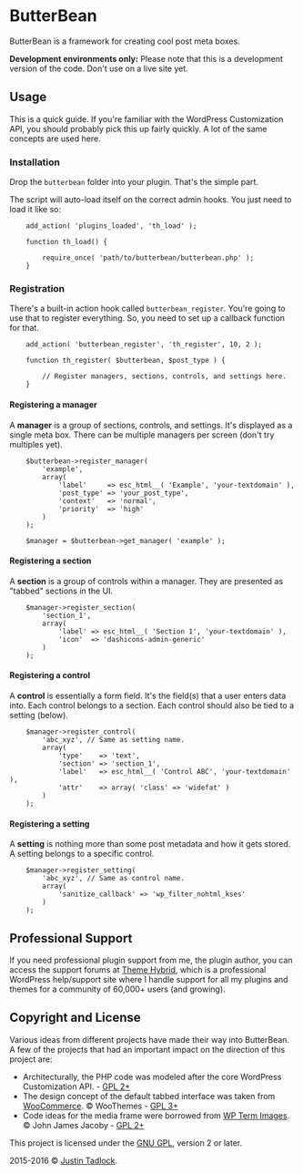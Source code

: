 # ButterBean

ButterBean is a framework for creating cool post meta boxes.

**Development environments only:** Please note that this is a development version of the code.  Don't use on a live site yet.

## Usage

This is a quick guide.  If you're familiar with the WordPress Customization API, you should probably pick this up fairly quickly.  A lot of the same concepts are used here.

### Installation

Drop the `butterbean` folder into your plugin. That's the simple part.

The script will auto-load itself on the correct admin hooks.  You just need to load it like so:

        add_action( 'plugins_loaded', 'th_load' );

        function th_load() {

        	require_once( 'path/to/butterbean/butterbean.php' );
        }

### Registration

There's a built-in action hook called `butterbean_register`.  You're going to use that to register everything.  So, you need to set up a callback function for that.

        add_action( 'butterbean_register', 'th_register', 10, 2 );

        function th_register( $butterbean, $post_type ) {

        	// Register managers, sections, controls, and settings here.
        }

#### Registering a manager

A **manager** is a group of sections, controls, and settings.  It's displayed as a single meta box.  There can be multiple managers per screen (don't try multiples yet).

        $butterbean->register_manager(
        	'example',
        	array(
        		'label'     => esc_html__( 'Example', 'your-textdomain' ),
        		'post_type' => 'your_post_type',
        		'context'   => 'normal',
        		'priority'  => 'high'
        	)
        );

        $manager = $butterbean->get_manager( 'example' );

#### Registering a section

A **section** is a group of controls within a manager.  They are presented as "tabbed" sections in the UI.

        $manager->register_section(
        	'section_1',
        	array(
        		'label' => esc_html__( 'Section 1', 'your-textdomain' ),
        		'icon'  => 'dashicons-admin-generic'
        	)
        );

#### Registering a control

A **control** is essentially a form field. It's the field(s) that a user enters data into.  Each control belongs to a section.  Each control should also be tied to a setting (below).

        $manager->register_control(
        	'abc_xyz', // Same as setting name.
        	array(
        		'type'    => 'text',
        		'section' => 'section_1',
        		'label'   => esc_html__( 'Control ABC', 'your-textdomain' ),
        		'attr'    => array( 'class' => 'widefat' )
        	)
        );

#### Registering a setting

A **setting** is nothing more than some post metadata and how it gets stored.  A setting belongs to a specific control.

        $manager->register_setting(
        	'abc_xyz', // Same as control name.
        	array(
        		'sanitize_callback' => 'wp_filter_nohtml_kses'
        	)
        );

## Professional Support

If you need professional plugin support from me, the plugin author, you can access the support forums at [Theme Hybrid](http://themehybrid.com/board/topics), which is a professional WordPress help/support site where I handle support for all my plugins and themes for a community of 60,000+ users (and growing).

## Copyright and License

Various ideas from different projects have made their way into ButterBean.  A few of the projects that had an important impact on the direction of this project are:

* Architecturally, the PHP code was modeled after the core WordPress Customization API. - [GPL 2+](http://www.gnu.org/licenses/old-licenses/gpl-2.0.html)
* The design concept of the default tabbed interface was taken from [WooCommerce](http://www.woothemes.com/woocommerce/). &copy; WooThemes - [GPL 3+](http://www.gnu.org/licenses/gpl.html)
* Code ideas for the media frame were borrowed from [WP Term Images](https://wordpress.org/plugins/wp-term-images/). &copy; John James Jacoby - [GPL 2+](http://www.gnu.org/licenses/old-licenses/gpl-2.0.html)

This project is licensed under the [GNU GPL](http://www.gnu.org/licenses/old-licenses/gpl-2.0.html), version 2 or later.

2015-2016 &copy; [Justin Tadlock](http://justintadlock.com).

